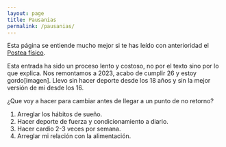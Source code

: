 ```yaml
---
layout: page
title: Pausanias
permalink: /pausanias/
---
```


Esta página se entiende mucho mejor si te has leído con anterioridad el [Postea físico](https://avilagrijalva.com/postea-fisico/ "Postea físico").

Esta entrada ha sido un proceso lento y costoso, no por el texto sino por lo que explica.
Nos remontamos a 2023, acabo de cumplir 26 y estoy gordo[imagen]. Llevo sin hacer deporte desde los 18 años y sin la mejor versión de mi desde los 16.

¿Que voy a hacer para cambiar antes de llegar a un punto de no retorno?

1. Arreglar los hábitos de sueño.
2. Hacer deporte de fuerza y condicionamiento a diario.
3. Hacer cardio 2-3 veces por semana.
4. Arreglar mi relación con la alimentación.